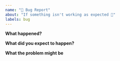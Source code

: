 ```yaml
---
name: "🐛 Bug Report"
about: "If something isn't working as expected 🤔"
labels: bug
---
```


<!-- Please replace all placeholders such as this below -->

**What happened?**

<!-- Describe the problem and how to reproduce it. Add screenshots or a link to your repository if possible and helpful -->

**What did you expect to happen?**

<!-- Describe what you expected to happen instead -->

**What the problem might be**

<!-- If you have an idea where the bug might lie, please share here. Otherwise remove the whole section -->